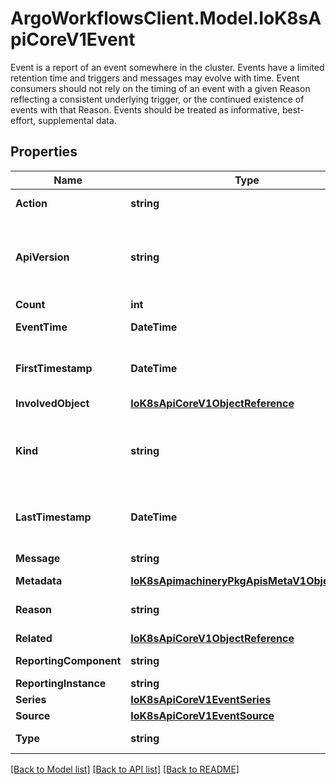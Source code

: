# ArgoWorkflowsClient.Model.IoK8sApiCoreV1Event
Event is a report of an event somewhere in the cluster.  Events have a limited retention time and triggers and messages may evolve with time.  Event consumers should not rely on the timing of an event with a given Reason reflecting a consistent underlying trigger, or the continued existence of events with that Reason.  Events should be treated as informative, best-effort, supplemental data.

## Properties

Name | Type | Description | Notes
------------ | ------------- | ------------- | -------------
**Action** | **string** | What action was taken/failed regarding to the Regarding object. | [optional] 
**ApiVersion** | **string** | APIVersion defines the versioned schema of this representation of an object. Servers should convert recognized schemas to the latest internal value, and may reject unrecognized values. More info: https://git.k8s.io/community/contributors/devel/sig-architecture/api-conventions.md#resources | [optional] 
**Count** | **int** | The number of times this event has occurred. | [optional] 
**EventTime** | **DateTime** | MicroTime is version of Time with microsecond level precision. | [optional] 
**FirstTimestamp** | **DateTime** | Time is a wrapper around time.Time which supports correct marshaling to YAML and JSON.  Wrappers are provided for many of the factory methods that the time package offers. | [optional] 
**InvolvedObject** | [**IoK8sApiCoreV1ObjectReference**](IoK8sApiCoreV1ObjectReference.md) |  | 
**Kind** | **string** | Kind is a string value representing the REST resource this object represents. Servers may infer this from the endpoint the client submits requests to. Cannot be updated. In CamelCase. More info: https://git.k8s.io/community/contributors/devel/sig-architecture/api-conventions.md#types-kinds | [optional] 
**LastTimestamp** | **DateTime** | Time is a wrapper around time.Time which supports correct marshaling to YAML and JSON.  Wrappers are provided for many of the factory methods that the time package offers. | [optional] 
**Message** | **string** | A human-readable description of the status of this operation. | [optional] 
**Metadata** | [**IoK8sApimachineryPkgApisMetaV1ObjectMeta**](IoK8sApimachineryPkgApisMetaV1ObjectMeta.md) |  | 
**Reason** | **string** | This should be a short, machine understandable string that gives the reason for the transition into the object&#39;s current status. | [optional] 
**Related** | [**IoK8sApiCoreV1ObjectReference**](IoK8sApiCoreV1ObjectReference.md) |  | [optional] 
**ReportingComponent** | **string** | Name of the controller that emitted this Event, e.g. &#x60;kubernetes.io/kubelet&#x60;. | [optional] 
**ReportingInstance** | **string** | ID of the controller instance, e.g. &#x60;kubelet-xyzf&#x60;. | [optional] 
**Series** | [**IoK8sApiCoreV1EventSeries**](IoK8sApiCoreV1EventSeries.md) |  | [optional] 
**Source** | [**IoK8sApiCoreV1EventSource**](IoK8sApiCoreV1EventSource.md) |  | [optional] 
**Type** | **string** | Type of this event (Normal, Warning), new types could be added in the future | [optional] 

[[Back to Model list]](../README.md#documentation-for-models) [[Back to API list]](../README.md#documentation-for-api-endpoints) [[Back to README]](../README.md)

